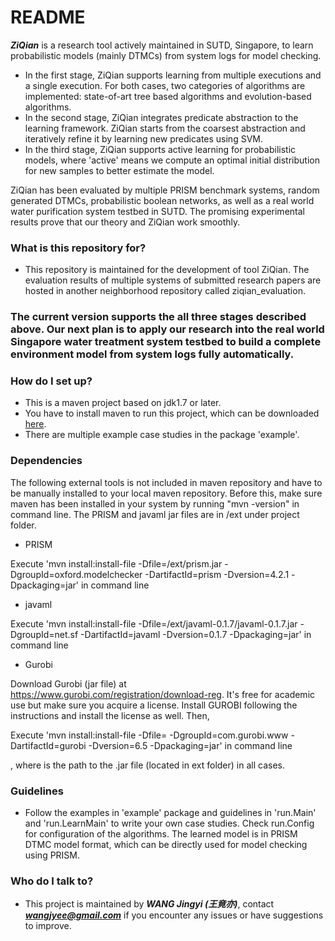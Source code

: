 # README #

***ZiQian*** is a research tool actively maintained in SUTD, Singapore, to learn probabilistic models (mainly DTMCs) from system logs for model checking. 

* In the first stage, ZiQian supports learning from multiple executions and a single execution. For both cases, two categories of algorithms are implemented: state-of-art tree based algorithms and evolution-based algorithms.
* In the second stage, ZiQian integrates predicate abstraction to the learning framework. ZiQian starts from the coarsest abstraction and iteratively refine it by learning new predicates using SVM.
* In the third stage, ZiQian supports active learning for probabilistic models, where 'active' means we compute an optimal initial distribution for new samples to better estimate the model.

ZiQian has been evaluated by multiple PRISM benchmark systems, random generated DTMCs, probabilistic boolean networks, as well as a real world water purification system testbed in SUTD. The promising experimental results prove that our theory and ZiQian work smoothly.     

### What is this repository for? ###

* This repository is maintained for the development of tool ZiQian. The evaluation results of multiple systems of submitted research papers are hosted in another neighborhood repository called ziqian_evaluation. 


### The current version supports the all three stages described above. Our next plan is to apply our research into the real world Singapore water treatment system testbed to build a complete environment model from system logs fully automatically. ###

### How do I set up? ###

* This is a maven project based on jdk1.7 or later.
* You have to install maven to run this project, which can be downloaded [here](http://maven.apache.org/).
* There are multiple example case studies in the package 'example'.

### Dependencies ###
The following external tools is not included in maven repository and have to be manually installed to your local maven repository. Before this, make sure maven has been installed in your system by running "mvn -version" in command line. The PRISM and javaml jar files are in /ext under project folder.


* PRISM

Execute 'mvn install:install-file -Dfile=/ext/prism.jar -DgroupId=oxford.modelchecker 
    -DartifactId=prism -Dversion=4.2.1 -Dpackaging=jar' in command line



* javaml

Execute 'mvn install:install-file -Dfile=/ext/javaml-0.1.7/javaml-0.1.7.jar -DgroupId=net.sf 
    -DartifactId=javaml -Dversion=0.1.7 -Dpackaging=jar' in command line


* Gurobi

Download Gurobi (jar file) at https://www.gurobi.com/registration/download-reg. It's free for academic use but make sure you acquire a license. Install GUROBI following the instructions and install the license as well. Then,

Execute 'mvn install:install-file -Dfile=<path-to-file> -DgroupId=com.gurobi.www 
    -DartifactId=gurobi -Dversion=6.5 -Dpackaging=jar' in command line


, where <path-to-file> is the path to the .jar file (located in ext folder) in all cases.

### Guidelines ###
* Follow the examples in 'example' package and guidelines in 'run.Main' and 'run.LearnMain' to write your own case studies. Check run.Config for configuration of the algorithms. The learned model is in PRISM DTMC model format, which can be directly used for model checking using PRISM.

### Who do I talk to? ###

* This project is maintained by ***WANG Jingyi (王竟亦)***, contact ***wangjyee@gmail.com*** if you encounter any issues or have suggestions to improve.